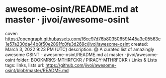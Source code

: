 # awesome-osint/README.md at master · jivoi/awesome-osint

cover: https://opengraph.githubassets.com/f6ce97d76b80350659f445a3e05563e1e57a230da44b8f50e2891fc0fe3d269c/jivoi/awesome-osint
created: March 3, 2022 9:23 PM (UTC)
description: :scream: A curated list of amazingly awesome OSINT - awesome-osint/README.md at master · jivoi/awesome-osint
folder: BOOKMRKS-MTHRFCKR / PIRACY-MTHRFCKR / Links & Lists
tags: links, lists
url: https://github.com/jivoi/awesome-osint/blob/master/README.md